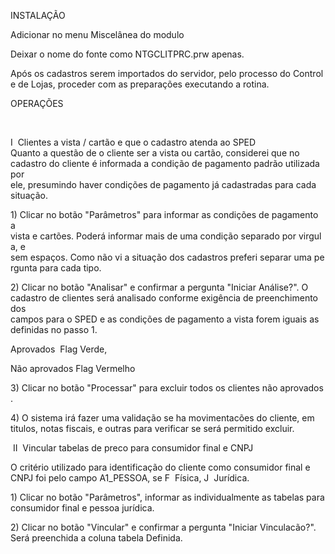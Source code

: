 INSTALAÇÃO

Adicionar no menu Miscelânea do modulo

Deixar o nome do fonte como NTGCLITPRC.prw apenas.

Após os cadastros serem importados do servidor, pelo processo do Controle de Lojas, proceder com as preparações executando a rotina.

OPERAÇÕES

­­­­­­­­­­­­­­­­­­­­­­­­­­­­­­­­­­­

I ­ Clientes a vista / cartão e que o cadastro atenda ao SPED Quanto a questão de o cliente ser a vista ou cartão, considerei que no cadastro do cliente é informada a condição de pagamento padrão utilizada por ele, presumindo haver condições de pagamento já cadastradas para cada 
situação.

1) Clicar no botão "Parâmetros" para informar as condições de pagamento a vista e cartões. Poderá informar mais de uma condição separado por virgula, e
sem espaços. Como não vi a situação dos cadastros preferi separar uma pergunta
para cada tipo.

2) Clicar no botão "Analisar" e confirmar a pergunta "Iniciar Análise?". O
cadastro de clientes será analisado conforme exigência de preenchimento dos
campos para o SPED e as condições de pagamento a vista forem iguais as
definidas no passo 1.

Aprovados ­ Flag Verde,

Não aprovados Flag Vermelho

3) Clicar no botão "Processar" para excluir todos os clientes não aprovados.

4) O sistema irá fazer uma validação se ha movimentacões do cliente, em
titulos, notas fiscais, e outras para verificar se será permitido excluir.

­­­­­­­­­­­­­­­­­­­­­­­­­­­­­­­­­­­
II ­ Vincular tabelas de preco para consumidor final e CNPJ

O critério utilizado para identificação do cliente como consumidor final e
CNPJ foi pelo campo A1_PESSOA, se F ­ Física, J ­ Jurídica.

1) Clicar no botão "Parâmetros", informar as individualmente as tabelas para
consumidor final e pessoa jurídica.

2) Clicar no botão "Vincular" e confirmar a pergunta "Iniciar Vinculacão?".
Será preenchida a coluna tabela Definida.
